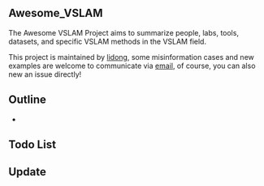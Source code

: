 ## Awesome_VSLAM

The Awesome VSLAM Project aims to summarize people, labs, tools, datasets, and specific VSLAM methods in the VSLAM field.

This project is maintained by [lidong](个人主页), some misinformation cases and new examples are welcome to communicate via [email](邮件), of course, you can also new an issue directly!

## Outline

- 

## Todo List

## Update